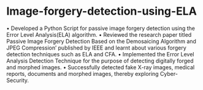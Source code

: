 # Image-forgery-detection-using-ELA
• Developed a Python Script for passive image forgery detection using the Error Level Analysis(ELA) algorithm.
• Reviewed the research paper titled Passive Image Forgery Detection Based on the Demosaicing Algorithm and JPEG
Compression’ published by IEEE and learnt about various forgery detection techniques such as ELA and CFA.
• Implemented the Error Level Analysis Detection Technique for the purpose of detecting digitally forged and morphed images.
• Successfully detected fake X-ray images, medical reports, documents and morphed images, thereby exploring Cyber-Security.
